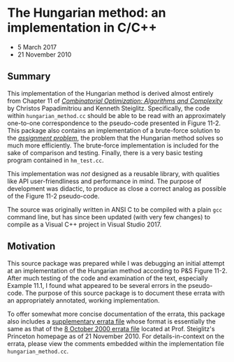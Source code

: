 # The Hungarian method: an implementation in C/C++

- 5 March 2017
- 21 November 2010

## Summary

This implementation of the Hungarian method is derived almost entirely from
Chapter 11 of [_Combinatorial Optimization: Algorithms and Complexity_][spubs]
by Christos Papadimitriou and Kenneth Steiglitz. Specifically, the code within
`hungarian_method.cc` should be able to be read with an approximately one-to-one
correspondence to the pseudo-code presented in Figure 11-2. This package also
contains an implementation of a brute-force solution to the [_assignment
problem_][assignment], the problem that the Hungarian method solves so much more
efficiently. The brute-force implementation is included for the sake of
comparison and testing. Finally, there is a very basic testing program contained
in `hm_test.cc`.

This implementation was _not_ designed as a reusable library, with qualities
like API user-friendliness and performance in mind. The purpose of development
was didactic, to produce as close a correct analog as possible of the Figure
11-2 pseudo-code.

The source was originally written in ANSI C to be compiled with a plain `gcc`
command line, but has since been updated (with very few changes) to compile as a
Visual C++ project in Visual Studio 2017.

## Motivation

This source package was prepared while I was debugging an initial attempt at an
implementation of the Hungarian method according to P&S Figure 11-2. After much
testing of the code and examination of the text, especially Example 11.1, I
found what appeared to be several errors in the pseudo-code. The purpose of this
source package is to document these errata with an appropriately annotated,
working implementation.

To offer somewhat more concise documentation of the errata, this package also
includes a [supplementary errata file](supplement.pdf) whose format is
essentially the same as that of the [8 October 2000 errata file][latest] located
at Prof. Steiglitz's Princeton homepage as of 21 November 2010. For
details-in-context on the errata, please view the comments embedded within the
implementation file `hungarian_method.cc`.

[spubs]: http://www.cs.princeton.edu/~ken/PUBS.html
[assignment]: https://en.wikipedia.org/wiki/Assignment_problem
[latest]: http://www.cs.princeton.edu/~ken/latest.pdf
